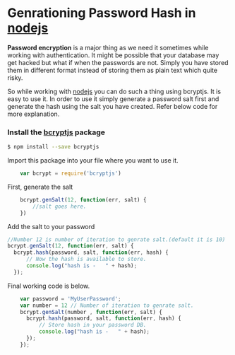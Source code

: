 # Genrationing Password Hash in [nodejs](https://nodejs.org/en/)



**Password encryption** is a major thing as we need it sometimes while working with authentication.
It might be possible that your database may get hacked but what if when the passwords are not.
Simply you have stored them in different format instead of storing them as plain text which quite
risky.

So while working with [nodejs](https://nodejs.org/en/) you can do such a thing using bcryptjs. It is easy to use it. In order to
use it simply generate a password salt first and generate the hash using the salt you have created.
Refer below code for more explanation.

### Install the [bcryptjs](https://www.npmjs.com/package/bcryptjs) package
```sh
$ npm install --save bcryptjs
```

Import this package into your file where you want to use it.
```js
	var bcrypt = require('bcryptjs')
```

 First, generate the salt
```js
	bcrypt.genSalt(12, function(err, salt) {
		//salt goes here.
	})
```
 Add the salt to your password
```js
//Number 12 is number of iteration to genrate salt.(default it is 10)
bcrypt.genSalt(12, function(err, salt) {
  bcrypt.hash(password, salt, function(err, hash) {
	  // Now the hash is available to store.
	  console.log("hash is -   " + hash);
  });
```


Final working code is below.

```js
	var password = 'MyUserPassword';
	var number = 12 // Number of iteration to genrate salt.
	bcrypt.genSalt(number , function(err, salt) {
	  bcrypt.hash(password, salt, function(err, hash) {
		  // Store hash in your password DB.
		  console.log("hash is -   " + hash);
	  });
	});
```

